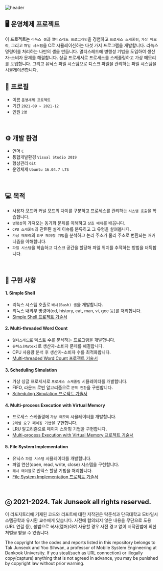 ![header](https://capsule-render.vercel.app/api?type=waving&color=gradient&height=280&section=header&text=Operating%20Systems&fontSize=70&fontColor=ffffff&fontAlign=50&fontAlignY=45)

## 🖥️ 운영체제 프로젝트
이 프로젝트는 `리눅스 셸`과 `멀티스레드 프로그래밍`을 경험하고 `프로세스 스케줄링`, `가상 메모리`, 그리고 `파일 시스템`을 C로 시뮬레이션하는 다섯 가지 프로그램을 개발합니다. 리눅스 명령어를 처리하는 나만의 셸을 만듭니다. 멀티스레드에 병행성 기법을 도입하여 생산자-소비자 문제를 해결합니다. 싱글 프로세서로 프로세스를 스케줄링하고 가상 메모리를 도입합니다. 그리고 유닉스 파일 시스템으로 디스크 파일을 관리하는 파일 시스템을 시뮬레이션합니다.
<br>

## 🔎 프로필
- 이름 `운영체제 프로젝트`
- 기간 `2021-09 ~ 2021-12`
- 인원 `2명`
<br>

## ⚙️ 개발 환경
- 언어 `C`
- 통합개발환경 `Visual Studio 2019`
- 형상관리 `Git`
- 운영체제 `Ubuntu 16.04.7 LTS`
<br>

## 💻 목적
- 사용자 모드와 커널 모드의 차이를 구분하고 프로세스를 관리하는 `시스템 호출`을 학습합니다.
- `병행성`이 가져오는 동기화 문제를 이해하고 `상호 배제`를 배웁니다.
- `CPU 스케줄링`과 관련된 설계 이슈를 분류하고 그 유형을 살펴봅니다.
- `가상 메모리`의 `요구 페이징 기법`을 분석하고 논리 주소가 물리 주소로 변환되는 매커니즘을 이해합니다.
- `파일 시스템`을 학습하고 디스크 공간을 할당해 파일 위치를 추적하는 방법을 터득합니다.
<br>

## 📜 구현 사항
#### 1. Simple Shell
- 리눅스 시스템 호출로 `배시(Bash) 셸`을 개발합니다.
- 리눅스 내외부 명령어(cd, history, cat, man, vi, gcc 등)를 처리합니다.
- [Simple Shell 프로젝트 기술서](https://drive.google.com/file/d/1epihrdKyyTJ0bYC_vagie5DCwb-0mO4z/view?usp=sharing)

#### 2. Multi-threaded Word Count
- `멀티스레드`로 텍스트 수를 분석하는 프로그램을 개발합니다.
- `뮤텍스(Mutex)`로 생산자-소비자 문제를 해결합니다.
- CPU 사용량 분석 후 생산자-소비자 수를 최적화합니다.
- [Multi-threaded Word Count 프로젝트 기술서](https://drive.google.com/file/d/1SBJHakvP0SsmQMeTOCGLn8C_9R7s1Wfa/view?usp=sharing)

#### 3. Scheduling Simulation
- 가상 싱글 프로세서로 `프로세스 스케줄링` 시뮬레이터를 개발합니다.
- FIFO, 라운드 로빈 알고리즘으로 `문맥 전환`을 구현합니다.
- [Scheduling Simulation 프로젝트 기술서](https://drive.google.com/file/d/1IPTZ0gxr57jVDPZhyqqHeS2ptWO5yJeF/view?usp=sharing)

#### 4. Multi-process Execution with Virtual Memory
- 프로세스 스케줄링에 `가상 메모리` 시뮬레이터를 개발합니다.
- `2레벨 요구 페이징 기법`을 구현합니다.
- LRU 알고리즘으로 페이지 스와핑 기법을 구현합니다.
- [Multi-process Execution with Virtual Memory 프로젝트 기술서](https://drive.google.com/file/d/1_Mk6czFltS1W0hqcmfhKZiQqs9WYV8bJ/view?usp=sharing)

#### 5. File System Implementation
- 유닉스 `파일 시스템` 시뮬레이터를 개발합니다.
- 파일 연산(open, read, write, close) 시스템을 구현합니다.
- `해시 테이블`로 인덱스 할당 기법을 처리합니다.
- [File System Implementation 프로젝트 기술서](https://drive.google.com/file/d/1_3X9OD5vK1DLCGpLRRh29GWqqdsZMq4E/view?usp=sharing)
<br>

## ⓒ 2021-2024. Tak Junseok all rights reserved.
이 리포지토리에 기재된 코드와 리포트에 대한 저작권은 탁준석과 단국대학교 모바일시스템공학과 유시환 교수에게 있습니다. 사전에 합의되지 않은 내용을 무단으로 도용(URL 연결 등), 불법으로 복사(캡처)하여 사용할 경우 사전 경고 없이 저작권법에 의한 처벌을 받을 수 있습니다.

The copyright for the codes and reports listed in this repository belongs to Tak Junseok and Yoo Sihwan, a professor of Mobile System Engineering at Dankook University. If you steal(such as URL connection) or illegally copy(capture) anything that is not agreed in advance, you may be punished by copyright law without prior warning.
